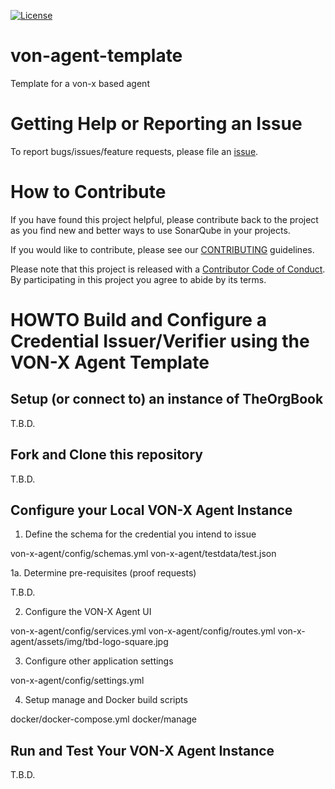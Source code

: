 [![License](https://img.shields.io/badge/License-Apache%202.0-blue.svg)](LICENSE)

# von-agent-template
Template for a von-x based agent

# Getting Help or Reporting an Issue
To report bugs/issues/feature requests, please file an [issue](../../issues).

# How to Contribute
If you have found this project helpful, please contribute back to the project as you find new and better ways to use SonarQube in your projects.

If you would like to contribute, please see our [CONTRIBUTING](./CONTRIBUTING.md) guidelines.

Please note that this project is released with a [Contributor Code of Conduct](./CODE_OF_CONDUCT.md). 
By participating in this project you agree to abide by its terms.

# HOWTO Build and Configure a Credential Issuer/Verifier using the VON-X Agent Template

## Setup (or connect to) an instance of TheOrgBook

T.B.D.

## Fork and Clone this repository

T.B.D.

## Configure your Local VON-X Agent Instance

1. Define the schema for the credential you intend to issue

von-x-agent/config/schemas.yml
von-x-agent/testdata/test.json

1a. Determine pre-requisites (proof requests)

T.B.D.

2. Configure the VON-X Agent UI

von-x-agent/config/services.yml
von-x-agent/config/routes.yml
von-x-agent/assets/img/tbd-logo-square.jpg

3. Configure other application settings

von-x-agent/config/settings.yml

4. Setup manage and Docker build scripts

docker/docker-compose.yml
docker/manage


## Run and Test Your VON-X Agent Instance

T.B.D.
